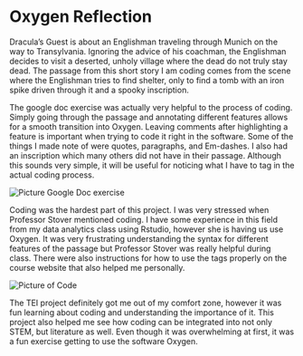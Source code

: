 # Oxygen Reflection

Dracula’s Guest is about an Englishman traveling through Munich on the way to Transylvania. Ignoring the advice of his coachman, the Englishman decides to visit a deserted, unholy village where the dead do not truly stay dead. The passage from this short story I am coding comes from the scene where the Englishman tries to find shelter, only to find a tomb with an iron spike driven through it and a spooky inscription.

The google doc exercise was actually very helpful to the process of coding. Simply going through the passage and annotating different features allows for a smooth transition into Oxygen. Leaving comments after highlighting a feature is important when trying to code it right in the software. Some of the things I made note of were quotes, paragraphs, and Em-dashes. I also had an inscription which many others did not have in their passage. Although this sounds very simple, it will be useful for noticing what I have to tag in the actual coding process.

![Picture Google Doc exercise](https://KobeSmith350.github.io/Kobe-Smith-350/images/GoogleDoc.png)

Coding was the hardest part of this project. I was very stressed when Professor Stover mentioned coding. I have some experience in this field from my data analytics class using Rstudio, however she is having us use Oxygen. It was very frustrating understanding the syntax for different features of the passage but Professor Stover was really helpful during class. There were also instructions for how to use the tags properly on the course website that also helped me personally.

![Picture of Code](https://KobeSmith350.github.io/Kobe-Smith-350/images/Code.jpg)

The TEI project definitely got me out of my comfort zone, however it was fun learning about coding and understanding the importance of it. This project also helped me see how coding can be integrated into not only STEM, but literature as well. Even though it was overwhelming at first, it was a fun exercise getting to use the software Oxygen.
